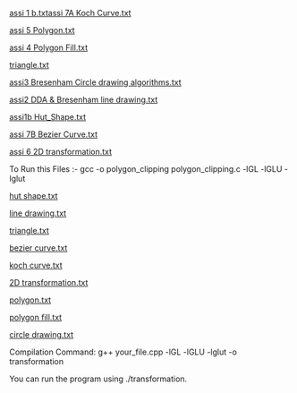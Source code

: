 [assi 1 b.txt](https://github.com/user-attachments/files/20029560/assi.1.b.txt)[assi 7A Koch Curve.txt](https://github.com/user-attachments/files/20029242/assi.7A.Koch.Curve.txt)


[assi 5  Polygon.txt](https://github.com/user-attachments/files/20029249/assi.5.Polygon.txt)

[assi 4  Polygon Fill.txt](https://github.com/user-attachments/files/20029248/assi.4.Polygon.Fill.txt)

[triangle.txt](https://github.com/user-attachments/files/20029247/triangle.txt)

[assi3   Bresenham Circle drawing algorithms.txt](https://github.com/user-attachments/files/20029246/assi3.Bresenham.Circle.drawing.algorithms.txt)

[assi2 DDA & Bresenham line drawing.txt](https://github.com/user-attachments/files/20029245/assi2.DDA.Bresenham.line.drawing.txt)

[assi1b Hut_Shape.txt](https://github.com/user-attachments/files/20029244/assi1b.Hut_Shape.txt)

[assi 7B Bezier Curve.txt](https://github.com/user-attachments/files/20029243/assi.7B.Bezier.Curve.txt)

[assi 6 2D transformation.txt](https://github.com/user-attachments/files/20029240/assi.6.2D.transformation.txt)

To Run this Files :-
gcc -o polygon_clipping polygon_clipping.c -lGL -lGLU -lglut

[hut shape.txt](https://github.com/user-attachments/files/20029581/hut.shape.txt)

[line drawing.txt](https://github.com/user-attachments/files/20029582/line.drawing.txt)

[triangle.txt](https://github.com/user-attachments/files/20029590/triangle.txt)

[bezier curve.txt](https://github.com/user-attachments/files/20029589/bezier.curve.txt)

[koch curve.txt](https://github.com/user-attachments/files/20029588/koch.curve.txt)

[2D transformation.txt](https://github.com/user-attachments/files/20029586/2D.transformation.txt)

[polygon.txt](https://github.com/user-attachments/files/20029585/polygon.txt)

[polygon fill.txt](https://github.com/user-attachments/files/20029584/polygon.fill.txt)

[circle drawing.txt](https://github.com/user-attachments/files/20029583/circle.drawing.txt)



Compilation Command:
g++ your_file.cpp -lGL -lGLU -lglut -o transformation

 You can run the program using 
 ./transformation.
